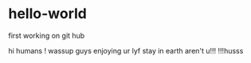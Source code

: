 # hello-world
first working on git hub

hi humans !
wassup guys enjoying ur lyf stay in earth aren't u!!!
 !!!husss

